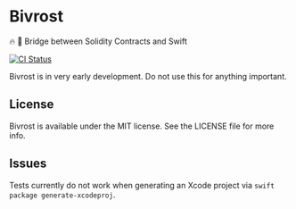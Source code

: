 # Bivrost

🔥 🌈 Bridge between Solidity Contracts and Swift

[![CI Status](http://img.shields.io/travis/gnosis/bivrost-swift.svg?style=flat)](https://travis-ci.org/gnosis/bivrost-swift)

Bivrost is in very early development. Do not use this for anything important.

## License

Bivrost is available under the MIT license. See the LICENSE file for more info.

## Issues

Tests currently do not work when generating an Xcode project via `swift package generate-xcodeproj`.